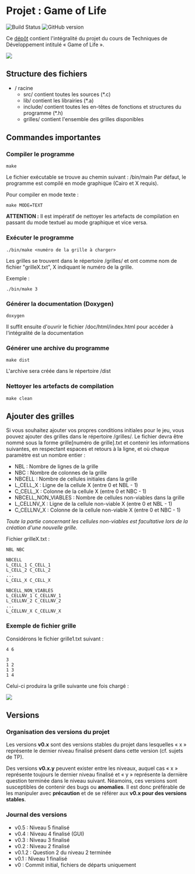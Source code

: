 # Projet : Game of Life

![Build Status](https://semaphoreapp.com/api/v1/projects/d4cca506-99be-44d2-b19e-176f36ec8cf1/128505/shields_badge.svg)
![GitHub version](https://d25lcipzij17d.cloudfront.net/badge.svg?id=gh&type=6&v=0.5&x2=0)

Ce [dépôt](https://git.unistra.fr/bflesch/Projet-Game-of-Life) contient l'intégralité du projet du cours de Techniques de Développement intitulé « Game of Life ».


![](https://fboris.com/documents/project-game-of-life-techdev/preview-gui.gif)


Structure des fichiers
----------------------

- / racine
	- src/ contient toutes les sources (*.c)
	- lib/ contient les librairies (*.a)
	- include/ contient toutes les en-têtes de fonctions et structures du programme (*.h)
	- grilles/ contient l'ensemble des grilles disponibles

Commandes importantes
---------------------

### Compiler le programme

~~~{.sh}
make
~~~
Le fichier exécutable se trouve au chemin suivant : /bin/main
Par défaut, le programme est compilé en mode graphique (Cairo et X requis).

Pour compiler en mode texte :
~~~{.sh}
make MODE=TEXT
~~~

**ATTENTION :** Il est impératif de nettoyer les artefacts de compilation en passant du mode textuel au mode graphique et vice versa.

### Exécuter le programme

~~~{.sh}
./bin/make <numéro de la grille à charger>
~~~

Les grilles se trouvent dans le répertoire /grilles/ et ont comme nom de fichier "grilleX.txt", X indiquant le numéro de la grille.

Exemple :
~~~{.sh}
./bin/make 3
~~~

### Générer la documentation (Doxygen)

~~~{.sh}
doxygen
~~~
Il suffit ensuite d'ouvrir le fichier /doc/html/index.html pour accéder à l'intégralité de la documentation

### Générer une archive du programme

~~~{.sh}
make dist
~~~
L'archive sera créée dans le répertoire /dist

### Nettoyer les artefacts de compilation

~~~{.sh}
make clean
~~~

Ajouter des grilles
---------------------------
Si vous souhaitez ajouter vos propres conditions initiales pour le jeu, vous pouvez ajouter des grilles dans le répertoire /grilles/. Le fichier devra être nommé sous la forme grille[numéro de grille].txt et contenir les informations suivantes, en respectant espaces et retours à la ligne, et où chaque paramètre est un nombre entier :
- NBL : Nombre de lignes de la grille
- NBC : Nombre de colonnes de la grille
- NBCELL : Nombre de cellules initiales dans la grille
- L_CELL_X : Ligne de la cellule X (entre 0 et NBL - 1)
- C_CELL_X : Colonne de la cellule X (entre 0 et NBC - 1)
- NBCELL_NON_VIABLES : Nombre de cellules non-viables dans la grille
- L_CELLNV_X : Ligne de la cellule non-viable X (entre 0 et NBL - 1)
- C_CELLNV_X : Colonne de la cellule non-viable X (entre 0 et NBC - 1)

*Toute la partie concernant les cellules non-viables est facultative lors de la création d'une nouvelle grille.*

Fichier grilleX.txt :
~~~{.txt}
NBL NBC

NBCELL
L_CELL_1 C_CELL_1
L_CELL_2 C_CELL_2
...
L_CELL_X C_CELL_X

NBCELL_NON_VIABLES
L_CELLNV_1 C_CELLNV_1
L_CELLNV_2 C_CELLNV_2
...
L_CELLNV_X C_CELLNV_X
~~~

### Exemple de fichier grille

Considérons le fichier grille1.txt suivant :
~~~{.txt}
4 6

3
1 2
1 3
1 4
~~~

Celui-ci produira la grille suivante une fois chargé :

![](https://fboris.com/documents/project-game-of-life-techdev/grid-example.png)


Versions
--------
### Organisation des versions du projet
Les versions **v0.x** sont des versions stables du projet dans lesquelles « x » représente le dernier niveau finalisé présent dans cette version (cf. sujets de TP).

Des versions **v0.x.y** peuvent exister entre les niveaux, auquel cas « x » représente toujours le dernier niveau finalisé et « y » représente la dernière question terminée dans le niveau suivant. Néamoins, ces versions sont susceptibles de contenir des bugs ou **anomalies**. Il est donc préférable de les manipuler avec **précaution** et de se référer aux **v0.x pour des versions stables**.

### Journal des versions
- v0.5 : Niveau 5 finalisé
- v0.4 : Niveau 4 finalisé (GUI)
- v0.3 : Niveau 3 finalisé
- v0.2 : Niveau 2 finalisé
- v0.1.2 : Question 2 du niveau 2 terminée
- v0.1 : Niveau 1 finalisé
- v0 : Commit initial, fichiers de départs uniquement
